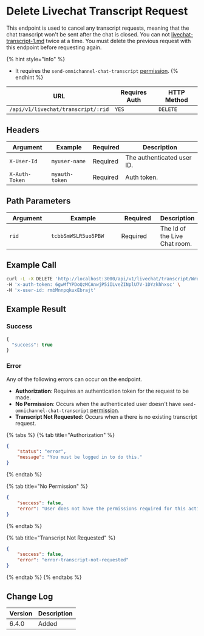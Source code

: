# Delete Livechat Transcript Request

This endpoint is used to cancel any transcript requests, meaning that the chat transcript won't be sent after the chat is closed. You can not [livechat-transcript-1.md](livechat-transcript-1.md "mention") twice at a time. You must delete the previous request with this endpoint before requesting again.

{% hint style="info" %}
* It requires the `send-omnichannel-chat-transcript` [permission](https://docs.rocket.chat/use-rocket.chat/workspace-administration/permissions).
{% endhint %}

| URL                                | Requires Auth | HTTP Method |
| ---------------------------------- | ------------- | ----------- |
| `/api/v1/livechat/transcript/:rid` | `YES`         | `DELETE`    |

## Headers <a href="#headers" id="headers"></a>

| Argument       | Example        | Required | Description                |
| -------------- | -------------- | -------- | -------------------------- |
| `X-User-Id`    | `myuser-name`  | Required | The authenticated user ID. |
| `X-Auth-Token` | `myauth-token` | Required | Auth token.                |

## Path Parameters

<table><thead><tr><th width="152">Argument</th><th width="277">Example</th><th width="149">Required</th><th>Description</th></tr></thead><tbody><tr><td><code>rid</code></td><td><code>tcbbSmWSLR5uo5PBW</code></td><td>Required</td><td>The Id of the Live Chat room.</td></tr></tbody></table>

## Example Call

```bash
curl -L -X DELETE 'http://localhost:3000/api/v1/livechat/transcript/WrosEi8fKFedLbQMe' \
-H 'x-auth-token: 6gwMfYPDoQzMCAnwjP5iILveZINplU7V-1DYzkhhxsc' \
-H 'x-user-id: rmbMnnpqkuxEbrajt'
```

## Example Result

### Success

```javascript
{
  "success": true
}
```

### Error

Any of the following errors can occur on the endpoint.

* **Authorization**: Requires an authentication token for the request to be made.
* **No Permission**: Occurs when the authenticated user doesn't have `send-omnichannel-chat-transcript` [permission](https://docs.rocket.chat/use-rocket.chat/workspace-administration/permissions).
* **Transcript Not Requested:** Occurs when a there is no existing transcript request.

{% tabs %}
{% tab title="Authorization" %}
```json
{
    "status": "error",
    "message": "You must be logged in to do this."
}
```
{% endtab %}

{% tab title="No Permission" %}
```json
{
    "success": false,
    "error": "User does not have the permissions required for this action [error-unauthorized]"
}
```
{% endtab %}

{% tab title="Transcript Not Requested" %}
```json
{
    "success": false,
    "error": "error-transcript-not-requested"
}
```
{% endtab %}
{% endtabs %}

## Change Log

| Version | Description |
| ------- | ----------- |
| 6.4.0   | Added       |
